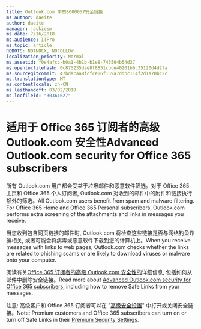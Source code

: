```yaml
---
title: Outlook.com 中的8000057安全链接
ms.author: daeite
author: daeite
manager: jackiesm
ms.date: 7/16/2018
ms.audience: ITPro
ms.topic: article
ROBOTS: NOINDEX, NOFOLLOW
localization_priority: Normal
ms.assetid: f0e4afcc-b0a1-4b1b-b1e8-743504b54d37
ms.openlocfilehash: 0c875235dae8f8851cbce40201b6c35120d4d2fa
ms.sourcegitcommit: 47bdacaa8fcfce06f159a7ddbc114f2d1a70bc2c
ms.translationtype: MT
ms.contentlocale: zh-CN
ms.lasthandoff: 03/02/2019
ms.locfileid: "30361627"
---
```

# <a name="advanced-outlookcom-security-for-office-365-subscribers"></a><span data-ttu-id="1715e-102">适用于 Office 365 订阅者的高级 Outlook.com 安全性</span><span class="sxs-lookup"><span data-stu-id="1715e-102">Advanced Outlook.com security for Office 365 subscribers</span></span>

<span data-ttu-id="1715e-p101">所有 Outlook.com 用户都会受益于垃圾邮件和恶意软件筛选。对于 Office 365 主页和 Office 365 个人订阅者, Outlook.com 对收到的邮件中的附件和链接执行额外的筛选。</span><span class="sxs-lookup"><span data-stu-id="1715e-p101">All Outlook.com users benefit from spam and malware filtering. For Office 365 Home and Office 365 Personal subscribers, Outlook.com performs extra screening of the attachments and links in messages you receive.</span></span>
  
<span data-ttu-id="1715e-105">当您收到包含网页链接的邮件时, Outlook.com 将检查这些链接是否与网络钓鱼诈骗相关, 或者可能会将病毒或恶意软件下载到您的计算机上。</span><span class="sxs-lookup"><span data-stu-id="1715e-105">When you receive messages with links to web pages, Outlook.com checks whether the links are related to phishing scams or are likely to download viruses or malware onto your computer.</span></span>
  
<span data-ttu-id="1715e-106">阅读有关[Office 365 订阅者的高级 Outlook.com 安全性的](https://go.microsoft.com/fwlink/p/?linkid=2006140)详细信息, 包括如何从邮件中删除安全链接。</span><span class="sxs-lookup"><span data-stu-id="1715e-106">Read more about [Advanced Outlook.com security for Office 365 subscribers](https://go.microsoft.com/fwlink/p/?linkid=2006140), including how to remove Safe Links from your messages.</span></span>
  
<span data-ttu-id="1715e-107">注意: 高级客户和 Office 365 订阅者可以在 "[高级安全设置](https://outlook.live.com/mail/options/premium/security)" 中打开或关闭安全链接。</span><span class="sxs-lookup"><span data-stu-id="1715e-107">Note: Premium customers and Office 365 subscribers can turn on or turn off Safe Links in their [Premium Security Settings](https://outlook.live.com/mail/options/premium/security).</span></span>